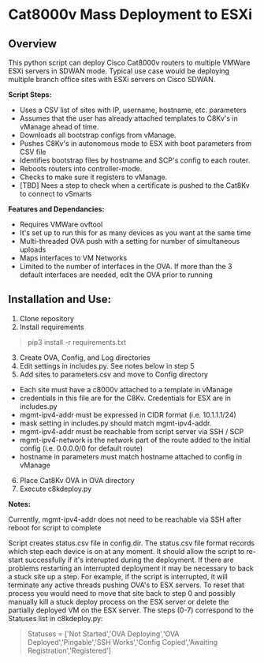 # Cat8000v Mass Deployment to ESXi

## Overview

This python script can deploy Cisco Cat8000v routers to multiple VMWare ESXi servers in SDWAN mode.  Typical use case would be deploying multiple branch office sites with ESXi servers on Cisco SDWAN.

**Script Steps:**
- Uses a CSV list of sites with IP, username, hostname, etc. parameters
- Assumes that the user has already attached templates to C8Kv's in vManage ahead of time.
- Downloads all bootstrap configs from vManage.
- Pushes C8Kv's in autonomous mode to ESX with boot parameters from CSV file
- Identifies bootstrap files by hostname and SCP's config to each router.
- Reboots routers into controller-mode.
- Checks to make sure it registers to vManage.
- [TBD] Nees a step to check when a certificate is pushed to the Cat8Kv to connect to vSmarts

**Features and Dependancies:**
- Requires VMWare ovftool
- It's set up to run this for as many devices as you want at the same time
- Multi-threaded OVA push with a setting for number of simultaneous uploads
- Maps interfaces to VM Networks
- Limited to the number of interfaces in the OVA.  If more than the 3 default interfaces are needed, edit the OVA prior to running

## Installation and Use:
1. Clone repository
2. Install requirements
> pip3 install -r requirements.txt
3. Create OVA, Config, and Log directories
4. Edit settings in includes.py.  See notes below in step 5
5. Add sites to parameters.csv and move to Config directory
  - Each site must have a c8000v attached to a template in vManage
  - credentials in this file are for the C8Kv.  Credentials for ESX are in includes.py
  - mgmt-ipv4-addr must be expressed in CIDR format (i.e. 10.1.1.1/24)
  - mask setting in includes.py should match mgmt-ipv4-addr.
  - mgmt-ipv4-addr must be reachable from script server via SSH / SCP
  - mgmt-ipv4-network is the network part of the route added to the initial config (i.e. 0.0.0.0/0 for default route)
  - hostname in parameters must match hostname attached to config in vManage
6. Place Cat8Kv OVA in OVA directory
7. Execute c8kdeploy.py

**Notes:**

Currently, mgmt-ipv4-addr does not need to be reachable via SSH after reboot for script to complete

Script creates status.csv file in config.dir.  The status.csv file format records which step each device is on at any moment.  It should allow the script to re-start successfully if it's interupted during the deployment.  If there are problems restarting an interrupted deployment it may be necessary to back a stuck site up a step.  For example, if the script is interrupted, it will terminate any active threads pushing OVA's to ESX servers.  To reset that process you would need to move that site back to step 0 and possibly manually kill a stuck deploy process on the ESX server or delete the partially deployed VM on the ESX server.  The steps (0-7) correspond to the Statuses list in c8kdeploy.py:
>Statuses = ['Not Started','OVA Deploying','OVA Deployed','Pingable','SSH Works','Config Copied','Awaiting Registration','Registered']




